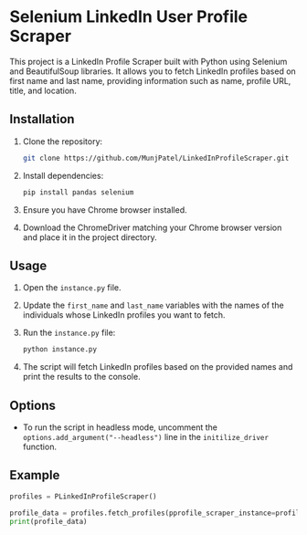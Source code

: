 # Selenium LinkedIn User Profile Scraper

This project is a LinkedIn Profile Scraper built with Python using Selenium and BeautifulSoup libraries. It allows you to fetch LinkedIn profiles based on first name and last name, providing information such as name, profile URL, title, and location.

## Installation

1. Clone the repository:

    ```bash
    git clone https://github.com/MunjPatel/LinkedInProfileScraper.git
    ```

2. Install dependencies:

    ```bash
    pip install pandas selenium
    ```

3. Ensure you have Chrome browser installed.

4. Download the ChromeDriver matching your Chrome browser version and place it in the project directory.

## Usage

1. Open the `instance.py` file.

2. Update the `first_name` and `last_name` variables with the names of the individuals whose LinkedIn profiles you want to fetch.

3. Run the `instance.py` file:

    ```bash
    python instance.py
    ```

4. The script will fetch LinkedIn profiles based on the provided names and print the results to the console.

## Options

- To run the script in headless mode, uncomment the `options.add_argument("--headless")` line in the `initilize_driver` function.

## Example

```python
profiles = PLinkedInProfileScraper()

profile_data = profiles.fetch_profiles(pprofile_scraper_instance=profiles, first_name="Munj", last_name="Patel")
print(profile_data)
